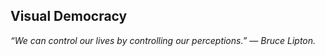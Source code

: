 ## Visual Democracy
<i>“We can control our lives by controlling our perceptions.” — Bruce Lipton.</i>
